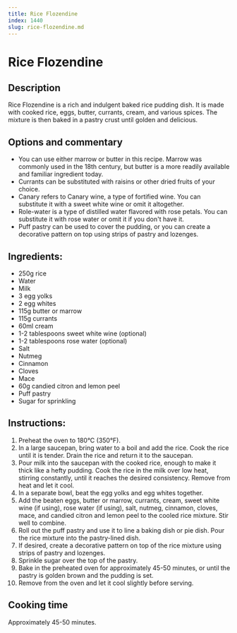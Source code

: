 ```yaml
---
title: Rice Flozendine
index: 1440
slug: rice-flozendine.md
---
```


# Rice Flozendine

## Description
Rice Flozendine is a rich and indulgent baked rice pudding dish. It is made with cooked rice, eggs, butter, currants, cream, and various spices. The mixture is then baked in a pastry crust until golden and delicious.

## Options and commentary
- You can use either marrow or butter in this recipe. Marrow was commonly used in the 18th century, but butter is a more readily available and familiar ingredient today.
- Currants can be substituted with raisins or other dried fruits of your choice.
- Canary refers to Canary wine, a type of fortified wine. You can substitute it with a sweet white wine or omit it altogether.
- Role-water is a type of distilled water flavored with rose petals. You can substitute it with rose water or omit it if you don't have it.
- Puff pastry can be used to cover the pudding, or you can create a decorative pattern on top using strips of pastry and lozenges.

## Ingredients:
- 250g rice
- Water
- Milk
- 3 egg yolks
- 2 egg whites
- 115g butter or marrow
- 115g currants
- 60ml cream
- 1-2 tablespoons sweet white wine (optional)
- 1-2 tablespoons rose water (optional)
- Salt
- Nutmeg
- Cinnamon
- Cloves
- Mace
- 60g candied citron and lemon peel
- Puff pastry
- Sugar for sprinkling

## Instructions:
1. Preheat the oven to 180°C (350°F).
2. In a large saucepan, bring water to a boil and add the rice. Cook the rice until it is tender. Drain the rice and return it to the saucepan.
3. Pour milk into the saucepan with the cooked rice, enough to make it thick like a hefty pudding. Cook the rice in the milk over low heat, stirring constantly, until it reaches the desired consistency. Remove from heat and let it cool.
4. In a separate bowl, beat the egg yolks and egg whites together.
5. Add the beaten eggs, butter or marrow, currants, cream, sweet white wine (if using), rose water (if using), salt, nutmeg, cinnamon, cloves, mace, and candied citron and lemon peel to the cooled rice mixture. Stir well to combine.
6. Roll out the puff pastry and use it to line a baking dish or pie dish. Pour the rice mixture into the pastry-lined dish.
7. If desired, create a decorative pattern on top of the rice mixture using strips of pastry and lozenges.
8. Sprinkle sugar over the top of the pastry.
9. Bake in the preheated oven for approximately 45-50 minutes, or until the pastry is golden brown and the pudding is set.
10. Remove from the oven and let it cool slightly before serving.

## Cooking time
Approximately 45-50 minutes.